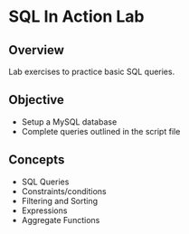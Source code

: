 # SQL In Action Lab

## Overview

Lab exercises to practice basic SQL queries.

## Objective

- Setup a MySQL database
- Complete queries outlined in the script file

## Concepts

- SQL Queries
- Constraints/conditions
- Filtering and Sorting
- Expressions
- Aggregate Functions
